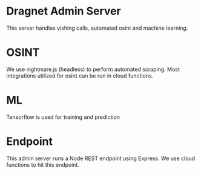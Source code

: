 # Dragnet Admin Server
This server handles vishing calls, automated osint and machine learning.

# OSINT
We use nightmare.js (headless) to perform automated scraping.
Most integrations utilized for osint can be run in cloud functions.

# ML
Tensorflow is used for training and prediction

# Endpoint
This admin server runs a Node REST endpoint using Express.
We use cloud functions to hit this endpoint.

